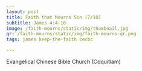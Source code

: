 ```yaml
---
layout: post
title: Faith that Mourns Sin (7/10)
subtitle: James 4:4-10
image: /faith-mourns/static/img/thumbnail.jpg
qr: /faith-mourns/static/img/faith-mourns-qr.png
tags: james keep-the-faith cecbc

---
```

Evangelical Chinese Bible Church (Coquitlam)
